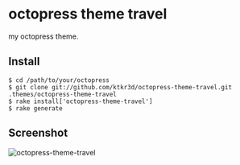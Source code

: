 # octopress theme travel

my octopress theme.

## Install

```
$ cd /path/to/your/octopress
$ git clone git://github.com/ktkr3d/octopress-theme-travel.git .themes/octopress-theme-travel
$ rake install['octopress-theme-travel']
$ rake generate
```

## Screenshot

![octopress-theme-travel](https://raw.github.com/ktkr3d/octopress-theme-travel/master/octopress-theme-travel.png)



